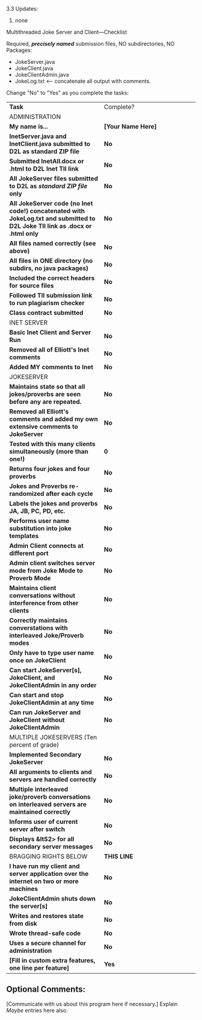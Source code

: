 3.3
 Updates:

1.  none

Multithreaded Joke Server and Client—Checklist

Required, ***precisely named*** submission files, NO subdirectories, NO Packages:

-   JokeServer.java
-   JokeClient.java
-   JokeClientAdmin.java
-   JokeLog.txt \<-- concatenate all output with comments.

Change "No" to "Yes" as you complete the tasks:

<table>
<col width="50%" />
<col width="50%" />
<tbody>
<tr class="odd">
<td align="left"><strong>Task</strong></td>
<td align="left">Complete?</td>
</tr>
<tr class="even">
<td align="left"><strong></strong>
ADMINISTRATION</td>
<td align="left"><strong></strong></td>
</tr>
<tr class="odd">
<td align="left"><strong>My name is...</strong></td>
<td align="left"><strong>[Your Name Here]</strong></td>
</tr>
<tr class="even">
<td align="left"><strong>InetServer.java and InetClient.java submitted to D2L as standard ZIP file</strong></td>
<td align="left"><strong>No</strong></td>
</tr>
<tr class="odd">
<td align="left"><strong>Submitted InetAll.docx or .html to D2L Inet TII link</strong></td>
<td align="left"><strong>No</strong></td>
</tr>
<tr class="even">
<td align="left"><strong>All JokeServer files submitted to D2L as <em>standard ZIP file</em> only</strong></td>
<td align="left"><strong>No</strong></td>
</tr>
<tr class="odd">
<td align="left"><strong>All JokeServer code (no Inet code!) concatenated with JokeLog.txt and submitted to D2L Joke TII link as .docx or .html only</strong></td>
<td align="left"><strong>No</strong></td>
</tr>
<tr class="even">
<td align="left"><strong>All files named correctly (see above)</strong></td>
<td align="left"><strong>No</strong></td>
</tr>
<tr class="odd">
<td align="left"><strong>All files in ONE directory (no subdirs, no java packages)</strong></td>
<td align="left"><strong>No</strong></td>
</tr>
<tr class="even">
<td align="left"><strong>Included the correct headers for source files</strong></td>
<td align="left"><strong>No</strong></td>
</tr>
<tr class="odd">
<td align="left"><strong>Followed TII submission link to run plagiarism checker</strong></td>
<td align="left"><strong>No</strong></td>
</tr>
<tr class="even">
<td align="left"><strong>Class contract submitted</strong></td>
<td align="left"><strong>No</strong></td>
</tr>
<tr class="odd">
<td align="left"><strong></strong>
INET SERVER</td>
<td align="left"><strong></strong></td>
</tr>
<tr class="even">
<td align="left"><strong>Basic Inet Client and Server Run</strong></td>
<td align="left"><strong>No</strong></td>
</tr>
<tr class="odd">
<td align="left"><strong>Removed all of Elliott's Inet comments</strong></td>
<td align="left"><strong>No</strong></td>
</tr>
<tr class="even">
<td align="left"><strong>Added MY comments to Inet</strong></td>
<td align="left"><strong>No</strong></td>
</tr>
<tr class="odd">
<td align="left"><strong></strong>
JOKESERVER</td>
<td align="left"><strong></strong></td>
</tr>
<tr class="even">
<td align="left"><strong>Maintains state so that all jokes/proverbs are seen before any are repeated.</strong></td>
<td align="left"><strong>No</strong></td>
</tr>
<tr class="odd">
<td align="left"><strong>Removed all Elliott's comments and added my own extensive comments to JokeServer</strong></td>
<td align="left"><strong>No</strong></td>
</tr>
<tr class="even">
<td align="left"><strong>Tested with this many clients simultaneously (more than one!)</strong></td>
<td align="left"><strong>0</strong></td>
</tr>
<tr class="odd">
<td align="left"><strong>Returns four jokes and four proverbs</strong></td>
<td align="left"><strong>No</strong></td>
</tr>
<tr class="even">
<td align="left"><strong>Jokes and Proverbs re-randomized after each cycle</strong></td>
<td align="left"><strong>No</strong></td>
</tr>
<tr class="odd">
<td align="left"><strong>Labels the jokes and proverbs JA, JB, PC, PD, etc.</strong></td>
<td align="left"><strong>No</strong></td>
</tr>
<tr class="even">
<td align="left"><strong>Performs user name substitution into joke templates</strong></td>
<td align="left"><strong>No</strong></td>
</tr>
<tr class="odd">
<td align="left"><strong>Admin Client connects at different port</strong></td>
<td align="left"><strong>No</strong></td>
</tr>
<tr class="even">
<td align="left"><strong>Admin client switches server mode from Joke Mode to Proverb Mode</strong></td>
<td align="left"><strong>No</strong></td>
</tr>
<tr class="odd">
<td align="left"><strong>Maintains client conversations without interference from other clients</strong></td>
<td align="left"><strong>No</strong></td>
</tr>
<tr class="even">
<td align="left"><strong>Correctly maintains converstations with interleaved Joke/Proverb modes</strong></td>
<td align="left"><strong>No</strong></td>
</tr>
<tr class="odd">
<td align="left"><strong>Only have to type user name once on JokeClient</strong></td>
<td align="left"><strong>No</strong></td>
</tr>
<tr class="even">
<td align="left"><strong>Can start JokeServer[s], JokeClient, and JokeClientAdmin in any order</strong></td>
<td align="left"><strong>No</strong></td>
</tr>
<tr class="odd">
<td align="left"><strong>Can start and stop JokeClientAdmin at any time</strong></td>
<td align="left"><strong>No</strong></td>
</tr>
<tr class="even">
<td align="left"><strong>Can run JokeServer and JokeClient without JokeClientAdmin</strong></td>
<td align="left"><strong>No</strong></td>
</tr>
<tr class="odd">
<td align="left"><strong></strong>
MULTIPLE JOKESERVERS (Ten percent of grade)</td>
<td align="left"><strong></strong></td>
</tr>
<tr class="even">
<td align="left"><strong>Implemented Secondary JokeServer</strong></td>
<td align="left"><strong>No</strong></td>
</tr>
<tr class="odd">
<td align="left"><strong>All arguments to clients and servers are handled correctly</strong></td>
<td align="left"><strong>No</strong></td>
</tr>
<tr class="even">
<td align="left"><strong>Multiple interleaved joke/proverb conversations on interleaved servers are maintained correctly</strong></td>
<td align="left"><strong>No</strong></td>
</tr>
<tr class="odd">
<td align="left"><strong>Informs user of current server after switch</strong></td>
<td align="left"><strong>No</strong></td>
</tr>
<tr class="even">
<td align="left"><strong>Displays &amp;ltS2&gt; for all secondary server messages</strong></td>
<td align="left"><strong>No</strong></td>
</tr>
<tr class="odd">
<td align="left"><strong></strong>
BRAGGING RIGHTS BELOW</td>
<td align="left"><strong>THIS LINE</strong></td>
</tr>
<tr class="even">
<td align="left"><strong>I have run my client and server application over the internet on two or more machines</strong></td>
<td align="left"><strong>No</strong></td>
</tr>
<tr class="odd">
<td align="left"><strong>JokeClientAdmin shuts down the server[s]</strong></td>
<td align="left"><strong>No</strong></td>
</tr>
<tr class="even">
<td align="left"><strong>Writes and restores state from disk</strong></td>
<td align="left"><strong>No</strong></td>
</tr>
<tr class="odd">
<td align="left"><strong>Wrote thread-safe code</strong></td>
<td align="left"><strong>No</strong></td>
</tr>
<tr class="even">
<td align="left"><strong>Uses a secure channel for administration</strong></td>
<td align="left"><strong>No</strong></td>
</tr>
<tr class="odd">
<td align="left"><strong>[Fill in custom extra features, one line per feature]</strong></td>
<td align="left"><strong>Yes</strong></td>
</tr>
</tbody>
</table>

Optional Comments:
------------------

[Communicate with us about this program here if necessary.]
 Explain *Maybe* entries here also.
